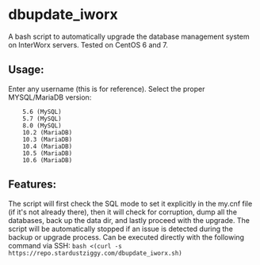 # dbupdate_iworx

A bash script to automatically upgrade the database management system on InterWorx servers. Tested on CentOS 6 and 7.


## Usage:

Enter any username (this is for reference).
Select the proper MYSQL/MariaDB version:
```
    5.6 (MySQL)
    5.7 (MySQL)
    8.0 (MySQL)
    10.2 (MariaDB)
    10.3 (MariaDB)
    10.4 (MariaDB)
    10.5 (MariaDB)
    10.6 (MariaDB)
 ```
 
## Features:

The script will first check the SQL mode to set it explicitly in the my.cnf file (if it's not already there), then it will check for corruption, dump all the databases, back up the data dir, and lastly proceed with the upgrade. The script will be automatically stopped if an issue is detected during the backup or upgrade process.
Can be executed directly with the following command via SSH:
```bash <(curl -s https://repo.stardustziggy.com/dbupdate_iworx.sh)```
